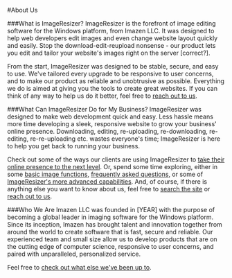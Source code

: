 #About Us

###What is ImageResizer?
ImageResizer is the forefront of image editing software for the Windows platform, from Imazen LLC. It was designed to help web developers edit images and even change website layout quickly and easily. Stop the download-edit-reupload nonsense - our product lets you edit and tailor your website's images right on the server [correct?].

From the start, ImageResizer was designed to be stable, secure, and easy to use. We've tailored every upgrade to be responsive to user concerns, and to make our product as reliable and unobtrusive as possible. Everything we do is aimed at giving you the tools to create great websites. If you can think of any way to help us do it better, feel free to [reach out to us](http://resizer.uservoice.com/forums/108373-image-resizer).

###What Can ImageResizer Do for My Business?
ImageResizer was designed to make web development quick and easy. Less hassle means more time developing a sleek, responsive website to grow your business' online presence. Downloading, editing, re-uploading, re-downloading, re-editing, re-re-uploading etc. wastes everyone's time; ImageResizer is here to help you get back to running your business.

Check out some of the ways our clients are using ImageResizer to [take their online presence to the next level](/docs/benefits/customers). Or, spend some time exploring, either in some [basic image functions](/docs/basics), [frequently asked questions](/docs/faq), or some of [ImageResizer's more advanced capabilities](/docs/benefits/comprehensive). And, of course, if there is anything else you want to know about us, feel free to [search the site](/search) or [reach out to us](http://resizer.uservoice.com/forums/108373-image-resizer).

###Who We Are
Imazen LLC was founded in [YEAR] with the purpose of becoming a global leader in imaging software for the Windows platform. Since its inception, Imazen has brought talent and innovation together from around the world to create software that is fast, secure and reliable. Our experienced team and small size allow us to develop products that are on the cutting edge of computer science, responsive to user concerns, and paired with unparalleled, personalized service.

Feel free to [check out what else we've been up to](http://www.imazen.io/software).
